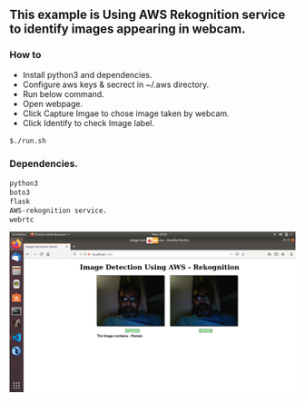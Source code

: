## This example is Using AWS Rekognition service to identify images appearing in webcam.

### How to 

* Install python3 and dependencies.
* Configure aws keys & secrect in ~/.aws directory.
* Run below command.
* Open webpage.
* Click Capture Imgae to chose image taken by webcam.
* Click Identify to check Image label.


```
$./run.sh

```

###  Dependencies.

```
python3
boto3
flask
AWS-rekognition service.
webrtc

```

![Demo Web Page](https://raw.githubusercontent.com/aktechthoughts/aws-rekognition-demo/master/Image_Identified.png)